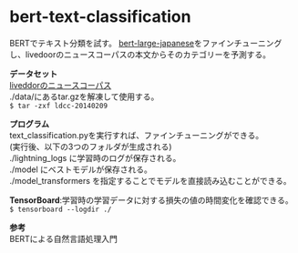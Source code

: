 # bert-text-classification
BERTでテキスト分類を試す。
[bert-large-japanese](https://huggingface.co/cl-tohoku/bert-large-japanese)をファインチューニングし、livedoorのニュースコーパスの本文からそのカテゴリーを予測する。

**データセット**  
[liveddorのニュースコーパス](https://www.rondhuit.com/download.html)  
./data/にあるtar.gzを解凍して使用する。  
`$ tar -zxf ldcc-20140209`

**プログラム**  
text_classification.pyを実行すれば、ファインチューニングができる。  
(実行後、以下の3つのフォルダが生成される)  
./lightning_logs に学習時のログが保存される。  
./model にベストモデルが保存される。  
./model_transformers を指定することでモデルを直接読み込むことができる。

**TensorBoard**:学習時の学習データに対する損失の値の時間変化を確認できる。  
`$ tensorboard --logdir ./`

**参考**  
BERTによる自然言語処理入門